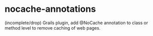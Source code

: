 ﻿# nocache-annotations
(incomplete/drop)
Grails plugin, add @NoCache annotation to class or method level to remove caching of web pages.
